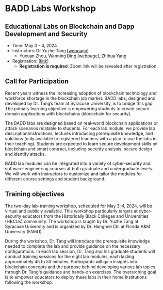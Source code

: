 BADD Labs Workshop
===

Educational Labs on Blockchain and Dapp Development and Security
---

- Time: May 3 - 4, 2024 
- Instructors: Dr Yuzhe Tang [[webpage](tristartom.github.io)] 
    - Yuxuan Zhou, Wanning Ding [[webpage](dwn1998.github.io)], Zhihua Yang 
- Registration: [[link](https://forms.gle/GunqkzSyivXgVH4g9)] 
    - **Registration is required**: Zoom link will be revealed after registration.

<!-- 
- Agenda: [[webpage](https://docs.google.com/document/d/1xls05FwT0dSAkcqPN0dLUl_ZedAVPMZzxci2Am8CBZE/edit?usp=sharing)] 
- Location: [[zoom link](https://syracuseuniversity.zoom.us/j/7254599273#success)]  
-->

Call for Participation
---

Recent years witness the increasing adoption of blockchain technology and workforce shortage in the blockchain job market. BADD labs, designed and developed by Dr. Tang’s team at Syracuse University, is to bridge this gap. The primary learning objective is empowering students to create secure domain applications with blockchains (blockchain for security).

The BADD labs are designed based on real-world blockchain applications or attack scenarios relatable to students. For each lab module, we provide lab description/instructions, lectures introducing prerequisite knowledge, and solutions (only available to registered teachers with a plan to use the labs in their teaching). Students are expected to learn secure development skills on blockchain and smart contract, including security analysis, secure design and identify attacks.

BADD lab modules can be integrated into a variety of cyber-security and software-engineering courses at both graduate and undergraduate levels. We will work with instructors to customize and tailor the modules for different course settings and student background.

Training objectives
---

The two-day lab-training workshop, scheduled for May 3-4, 2024, will be virtual and publicly available. This workshop particularly targets at cyber-security educators from the Historically Black Colleges and Universities (HBCUs) community. The workshop is taught by Dr. Yuzhe Tang at Syracuse University and is organized by Dr. Hongmei Chi at Florida A&M University (FAMU).

During the workshop, Dr. Tang will introduce the prerequisite knowledge needed to complete the lab and provide guidance on the necessary configurations. In each lab session, Dr. Tang and his graduate students will conduct training sessions for the eight lab modules, each lasting approximately 45 to 50 minutes. Participants will gain insights into blockchain concepts and the purpose behind developing various lab topics through Dr. Tang's guidance and hands-on exercises. The overarching goal is to empower educators to deploy these labs in their home institutions following the workshop.


